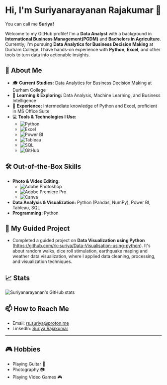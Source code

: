 # Hi, I'm Suriyanarayanan Rajakumar 👋
You can call me **Suriya!**

Welcome to my GitHub profile! I'm a **Data Analyst** with a background in **International Business Management(PGDM)** and **Bachelors in Agriculture**. Currently, I'm pursuing **Data Analytics for Business Decision Making** at Durham College. I have hands-on experience with **Python**, **Excel**, and other tools to turn data into actionable insights.

## 🚀 About Me

- 🎓 **Current Studies:** Data Analytics for Business Decision Making at Durham College
- 🌱 **Learning & Exploring:** Data Analysis, Machine Learning, and Business Intelligence
- 💼 **Experience:** Intermediate knowledge of Python and Excel, proficient in MS Office Suite
- 💻 **Tools & Technologies I Use:**
  - ![Python](https://img.shields.io/badge/-Python-3776AB?style=flat&logo=python&logoColor=white) 
  - ![Excel](https://img.shields.io/badge/-Excel-217346?style=flat&logo=microsoft-excel&logoColor=white) 
  - ![Power BI](https://img.shields.io/badge/-Power%20BI-F2C811?style=flat&logo=powerbi&logoColor=white)
  - ![Tableau](https://img.shields.io/badge/-Tableau-E97627?style=flat&logo=tableau&logoColor=white) 
  - ![SQL](https://img.shields.io/badge/-SQL-4479A1?style=flat&logo=mysql&logoColor=white)
  - ![GitHub](https://img.shields.io/badge/-GitHub-181717?style=flat&logo=github&logoColor=white)

## 🛠️ Out-of-the-Box Skills

- **Photo & Video Editing:** 
  - ![Adobe Photoshop](https://upload.wikimedia.org/wikipedia/commons/2/2f/Adobe_Photoshop_CC_icon.png)
  - ![Adobe Premiere Pro](https://upload.wikimedia.org/wikipedia/commons/a/a5/Adobe_Premiere_Pro_CC_icon.png)
  - ![Canva](https://upload.wikimedia.org/wikipedia/commons/3/37/Canva_logo.png)
- **Data Analysis & Visualization:** Python (Pandas, NumPy), Power BI, Tableau, SQL
- **Programming:** Python


## 🌱 My Guided Project

- Completed a guided project on **Data Visualization using Python** (https://github.com/rk-suriya/Data-Visualisation-using-python). It's about random walks, dice roll stimulation, earthquake maping and weather data visualization, where I applied data cleaning, processing, and visualization techniques.

## 📈 Stats

![Suriyanarayanan's GitHub stats](https://github-readme-stats.vercel.app/api?username=YourUsername&show_icons=true&count_private=true&hide_title=true&hide=prs&theme=radical)

## 📫 How to Reach Me

- Email: rs.suriya@proton.me
- LinkedIn: [Suriya Rajakumar](https://www.linkedin.com/in/suriyar7/)

---

## 🎮 Hobbies

- Playing Guitar 🎸
- Photography 📷
- Playing Video Games 🎮
